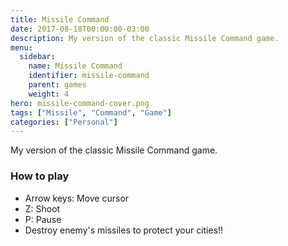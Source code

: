 ```yaml
---
title: Missile Command
date: 2017-08-18T00:00:00-03:00
description: My version of the classic Missile Command game.
menu:
  sidebar:
    name: Missile Command
    identifier: missile-command
    parent: games
    weight: 4
hero: missile-command-cover.png
tags: ["Missile", "Command", "Game"]
categories: ["Personal"]
---
```


My version of the classic Missile Command game.
<!--more-->

<link rel="stylesheet" href="/css/game.css">

<!--
<input type="button" value="+" onclick="resize(1)">
<input type="button" value="-" onclick="resize(-1)">
-->
<div id="gamediv">
  <canvas id="game"></canvas>
</div>

<script type="text/javascript" src="/js/game_engine.js"></script>
<script type="text/javascript" src="/js/missile_command.js"></script>

### How to play
* Arrow keys: Move cursor
* Z: Shoot
* P: Pause
* Destroy enemy's missiles to protect your cities!!